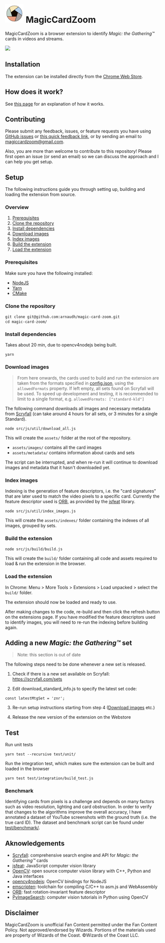 # ![Logo](src/img/icon30.svg) MagicCardZoom

MagicCardZoom is a browser extension to identify _Magic: the Gathering™_ cards in videos and streams.

![](src/img/capture1.gif)

## Installation

The extension can be installed directly from the [Chrome Web Store](https://chrome.google.com/webstore/detail/magic-card-zoom/cphkchmjhpgjajfogfkolbgageciokda).

<!--- Detailed Description for the Web Store
Chrome extension to identify Magic: The Gathering™ cards in videos and streams. Simply hover your mouse over any card to get a high definition visual.

=== Updates ===
[2020-08-09] Version 3.1.1
- Use simpler Scryfall API to render cards
- Add Core Set 2021 set
[2020-05-01] Version 3.1
- Add the Modern Masters and Modern Horizons sets to the Modern format
[2020-04-10] Version 3.0
- Expanded the list of cards to include all cards ever printed!
You can now choose formats such as Pioneer, Modern, Vintage or Commander, in addition to the Standard formats. This was made possible by optimizing the detection algorithms and refactoring the extension's internal messaging system. Please keep in mind that a smaller pool of cards gives faster and more accurate results, so pick a smaller pool when possible.
- Added Ikoria: Lair of Behemoths set
[2020-01-14] Version 2.0.3
- Added Theros Beyond Death set
[2019-11-11] Version 2.0.2
- Added Eldritch Moon set
- Fixed memory leak that crashed the extension after a while
- Fixed fullscreen on Twitch
[2019-10-13] Version 2.0
- You can now use MagicCardZoom on any video/stream on the web, including Twitch!

=== How to use ===
1. Install the extension
2. Go to a video/stream showing a game of Magic (e.g. https://youtu.be/cKPaR2uSpPk?t=222)
3. Click on the extension icon in the top right corner of the browser
4. Select the appropriate pool of cards for the game (best guess will be selected by default), then click on "Start MagicCardZoom"
5. Hover your mouse over any card in the video to get a high definition visual of the card (works best when hovering over the card's art)

To stop running the extension, click on the extension icon, then click on "Stop MagicCardZoom". The extension will also stop when closing the tab or navigating to a new page.

=== Limitations ===
Identification of the correct card depends on how recognisable the card's artwork is, therefore strong light reflection or obstructions (e.g. by dice or other cards) will cause some cards to not be identified.
Also keep in mind that the number of cards in the pool has a direct impact on the accuracy of the detection, therefore the extension will work better on smaller formats such as Standard or Pioneer as opposed to larger formats such as Modern, Vintage or Commander.

=== Feedback / contribute ===
Please submit any feedback, questions or issues you have to magiccardzoom@gmail.com, or use the feedback link in the extension popup.
Also, this extension is Open Source and you are welcome to contribute: https://github.com/arnaudh/magic-card-zoom

=== Disclaimer ===
MagicCardZoom is unofficial Fan Content permitted under the Fan Content Policy. Not approved/endorsed by Wizards. Portions of the materials used are property of Wizards of the Coast. ©Wizards of the Coast LLC.

-->

## How does it work?

See [this page](./doc/How_it_works.md) for an explanation of how it works.

## Contributing

Please submit any feedback, issues, or feature requests you have using [GitHub issues](/../../issues) or [this quick feedback link](https://docs.google.com/forms/d/e/1FAIpQLSc74wD1PziO3uHVpGuEHrQj9vrd_EMKhSxVJhtaJDyT42ELTQ/viewform?usp=sf_link), or by sending an email to magiccardzoom@gmail.com.

Also, you are more than welcome to contribute to this repository!
Please first open an issue (or send an email) so we can discuss the approach and I can help you get setup.

## Setup

The following instructions guide you through setting up, building and loading the extension from source.

### Overview

1. [Prerequisites](#prerequisites)
2. [Clone the repository](#clone-the-repository)
3. [Install dependencies](#install-dependencies)
4. [Download images](#download-images)
5. [Index images](#index-images)
6. [Build the extension](#build-the-extension)
7. [Load the extension](#load-the-extension)


### Prerequisites

Make sure you have the following installed:
- [NodeJS](https://nodejs.org/)
- [Yarn](https://yarnpkg.com/en/docs/install)
- [CMake](https://cmake.org/download/)

### Clone the repository

```
git clone git@github.com:arnaudh/magic-card-zoom.git
cd magic-card-zoom/
```

### Install dependencies

Takes about 20 min, due to opencv4nodejs being built.

```
yarn
```

### Download images

> From here onwards, the cards used to build and run the extension are taken from the formats specified in [config.json](config.json), using the `allowedFormats` property.
> If left empty, all sets found on Scryfall will be used. To speed up development and testing, it is recommended to limit to a single format, e.g. `allowedFormats: ["standard-kld"]`

The following command downloads all images and necessary metadata from [Scryfall](http://scryfall.com) (can take around 4 hours for all sets, or 3 minutes for a single Standard).

```
node src/js/util/download_all.js
```

This will create the `assets/` folder at the root of the repository.
- `assets/images/` contains all the card images
- `assets/metadata/` contains information about cards and sets

The script can be interrupted, and when re-run it will continue to download images and metadata that it hasn't downloaded yet.

### Index images

Indexing is the generation of feature descriptors, i.e. the "card signatures" that are later used to match the video pixels to a specific card.
Currently the feature descriptor used is [ORB](http://www.willowgarage.com/sites/default/files/orb_final.pdf), as provided by the [jsfeat](https://github.com/inspirit/jsfeat) library.

```
node src/js/util/index_images.js
```

This will create the `assets/indexes/` folder containing the indexes of all images, grouped by sets.

### Build the extension

```
node src/js/build/build.js
```

This will create the `build/` folder containing all code and assets required to load & run the extension in the browser.

### Load the extension

In Chrome: Menu > More Tools > Extensions > Load unpacked > select the `build/` folder.

The extension should now be loaded and ready to use.

After making changes to the code, re-build and then click the refresh button on the extensions page. If you have modified the feature descriptors used to identify images, you will need to re-run the indexing before building again.

## Adding a new _Magic: the Gathering™_ set

> Note: this section is out of date

The following steps need to be done whenever a new set is released.

1. Check if there is a new set available on Scryfall: https://scryfall.com/sets

2. Edit download_standard_info.js to specify the latest set code:

```
const latestMtgSet = 'znr';
```

3. Re-run setup instructions starting from step 4 ([Download images](#download-images) etc.) 

4. Release the new version of the extension on the Webstore

## Test


Run unit tests

```
yarn test --recursive test/unit/
```

Run the integration test, which makes sure the extension can be built and loaded in the browser

```
yarn test test/integration/build_test.js
```

### Benchmark

Identifying cards from pixels is a challenge and depends on many factors such as video resolution, lighting and card obstruction.
In order to verify that changes to the algorithms improve the overall accuracy, I have annotated a dataset of YouTube screenshots with the ground truth (i.e. the true card ID).
The dataset and benchmark script can be found under [test/benchmark/](test/benchmark/).


## Aknowledgements

- [Scryfall](https://scryfall.com/): comprehensive search engine and API for _Magic: the Gathering™_ cards
- [jsfeat](https://github.com/inspirit/jsfeat): JavaScript computer vision library
- [OpenCV](https://github.com/opencv/opencv): open source computer vision library with C++, Python and Java interfaces
- [opencv4nodejs](https://github.com/justadudewhohacks/opencv4nodejs): OpenCV bindings for NodeJS
- [emscripten](https://emscripten.org/): toolchain for compiling C/C++ to asm.js and WebAssembly
- [ORB](http://www.willowgarage.com/sites/default/files/orb_final.pdf): fast rotation-invariant feature descriptor
- [PyImageSearch](http://www.pyimagesearch.com/): computer vision tutorials in Python using OpenCV


## Disclaimer

MagicCardZoom is unofficial Fan Content permitted under the Fan Content Policy. Not approved/endorsed by Wizards. Portions of the materials used are property of Wizards of the Coast. ©Wizards of the Coast LLC. 

